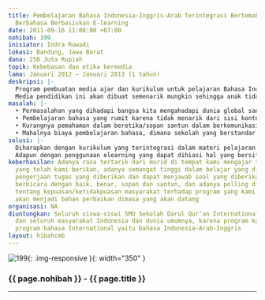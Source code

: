 ```yaml
---
title: Pembelajaran Bahasa Indonesia-Inggris-Arab Terintegrasi Bertemakan Etika Dalam
  Berbahasa Berbasiskan E-learning
date: 2011-09-16 11:08:00 +07:00
nohibah: 199
inisiator: Indra Ruwadi
lokasi: Bandung, Jawa Barat
dana: 250 Juta Rupiah
topik: Kebebasan dan etika bermedia
lama: Januari 2012 – Januari 2013 (1 tahun)
deskripsi: |-
  Program pembuatan media ajar dan kurikulum untuk pelajaran Bahasa Indonesia-Inggris-Arab tingkat SMU yang menggunakan kurikulum terintegrasi menggunakan sistem tematik, dimana tema yang diutamakan dalam pelajaran bahasa Indonesia-Inggris-Arab tersebut berkaitan dengan etika berbahasa bagi siswa. Salah satu materi yang akan ditekankan adalah etika dan kebebasan dalam menggunakan media, seperti dalam social media seperti facebook, twitter, youtube, dll. Media pendidikan ini akan menggunakan e-learning, seperti e-book, vcd/dvd pembelajaran, cd tutorial interaktif, website elearning, pemaksimalan fasilitas jejaring sosial dan media lainnya, seperti facebook, twitter, youtube, dll, yang semuanya bersifat gratis untuk digunakan, siapa saja, kapan saja, dimana saja.
  Media pendidikan ini akan dibuat semenarik mungkin sehingga anak tidak merasa tertekan dan menikmati dengan baik, misalkan dengan pemateri bintang film terkenal berupa cupllikan film/sinetron, dengan animasi serta sound system yang baik serta naskah materi pembelajaran tematik yang menyentuh. Lalu diadakannya pelatihan bagi guru-guru se-Indonesia untuk memaksimalkan penggunaan media ajar dan kurikulum yang telah dibuat
masalah: |-
  • Permasalahan yang dihadapi bangsa kita mengahadapi dunia global sangatlah banyak terutama dalam hal ketidaksiapan kita dalam berbagai aspek, salah satunya adalah aspek bahasa, salah satu contoh terdekat yang kemarin santer adalah kasus korban TKI di Timur Tengah, dan menurut saya salah satu aspek yang menjadi penyebab adalah lemahnya kemampuan dalam berbahasa arab yang baik dan benar dimiliki tenaga kerja kita.
  • Pembelajaran bahasa yang rumit karena tidak menarik dari sisi konten ataupun tata cara dalam penyampaian pembelajarannya.
  • Kurangnya pemahaman dalam beretika/sopan santun dalam berkomunikasi sehingga menimbulkan pemusuhan, iri, dengki, yang menyebabkan rusaknya moral bangsa yang menyebabkan keterpurukan dalam setiap aspek kehidupan.
  • Mahalnya biaya pembelajaran bahasa, dimana sekolah yang berstandar internasional(menggunakan bahasa Inggris-Arab) baik swata maupun negeri membutuhkan biaya yang besar
solusi: |-
  Diharapkan dengan kurikulum yang terintegrasi dalam materi pelajaran bahasa Indonesia-Inggris-Arab tingkat SMU akan mempermudah anak didik untuk memahami pelajaran bahasa yang diterima sehingga siswa memiliki kemampuan global dalam menghadapi masa depan. Dengan pengambilan tema berbasis pembelajaran etika diharapkan siswa dapat berbahasa dengan baik, benar, sopan dan santun, baik dalam bahasa keseharian maupun dalam penggunaan media informasi meliputi social media seperti facebook, twitter, youtube, dll.
  Adapun dengan penggunaan elearning yang dapat dihiasi hal yang bersifat entertaining diharapkan akan menjadi lebih menarik, murah, efektif dan efisien, dalam penyebarannya, kebebasan untuk mempergunakan, siapa saja, kapan saja, dimana saja. Untuk pendanaan berkelanjutan kami akan mencari sponsor dari pihak lain yang bisa berupa iklan produk/jasa mereka dalam media pembelajaran yang kami sebarkan sehingga diharapkan dihasilkan masyarakat yang memiliki kemampuan bahasa yang global(Indonesia-Inggris-Arab) yang memiliki perilaku yang mulia dengan biaya yang murah, efektif dan efisien. Pihak yang diuntungkan adalah seluruh siswa-siswi SMU Sekolah Darul Qur’an International khususnya dan seluruh masyarakat Indonesia dan dunia umumnya, karena program kami ini adalah program bahasa International yaitu bahasa Indonesia-Arab-Inggris
keberhasilan: Adanya rasa tertarik dari murid di tempat kami mengajar terhadap pelajaran
  yang telah kami berikan, adanya semangat tinggi dalam belajar yang diwujudkan dalam
  pengerjaan tugas yang diberikan dan dapat menjawab soal yang diberikan, siswa dapat
  berbicara dengan baik, benar, sopan dan santun, dan adanya polling diwebsite kami
  tentang kepuasan/ketidakpuasan masyarakat terhadap program yang kami gulirkan, yang
  akan menjadi bahan perbaikan dimasa yang akan datang
organisasi: NA
diuntungkan: Seluruh siswa-siswi SMU Sekolah Darul Qur’an International khususnya
  dan seluruh masyarakat Indonesia dan dunia umumnya, karena program kami ini adalah
  program bahasa International yaitu bahasa Indonesia-Arab-Inggris
layout: hibahcmb
---
```


![199](/static/img/hibahcmb/199.png){: .img-responsive }{: width="350" }

### {{ page.nohibah }} - {{ page.title }}

---
